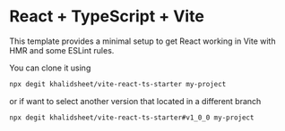 # React + TypeScript + Vite

This template provides a minimal setup to get React working in Vite with HMR and some ESLint rules. 

You can clone it using
```bash
npx degit khalidsheet/vite-react-ts-starter my-project
```
or if want to select another version that located in a different branch
```
npx degit khalidsheet/vite-react-ts-starter#v1_0_0 my-project
```